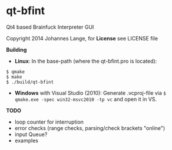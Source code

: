 qt-bfint
========
Qt4 based Brainfuck Interpreter GUI

Copyright 2014 Johannes Lange,
for **License** see LICENSE file

__Building__

- **Linux**:
In the base-path (where the qt-bfint.pro is located):
<pre><code>$ qmake
$ make
$ ./build/qt-bfint
</pre></code>

- **Windows** with Visual Studio (2010):
Generate .vcproj-file via <code>$ qmake.exe -spec win32-msvc2010 -tp vc</code>
and open it in VS.

__TODO__
- loop counter for interruption
- error checks (range checks, parsing/check brackets "online")
- input Queue?
- examples
